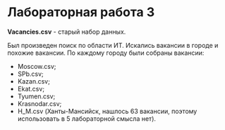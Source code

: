 # Лабораторная работа 3

__Vacancies.csv__ - старый набор данных.

Был произведен поиск по области ИТ. Искались вакансии в городе и похожие вакансии.
По каждому городу были собраны вакансии:
- Moscow.csv;
- SPb.csv;
- Kazan.csv;
- Ekat.csv;
- Tyumen.csv;
- Krasnodar.csv;
- H_M.csv (Ханты-Мансийск, нашлось 63 вакансии, поэтому использовать в 5 лабораторной смысла нет).

